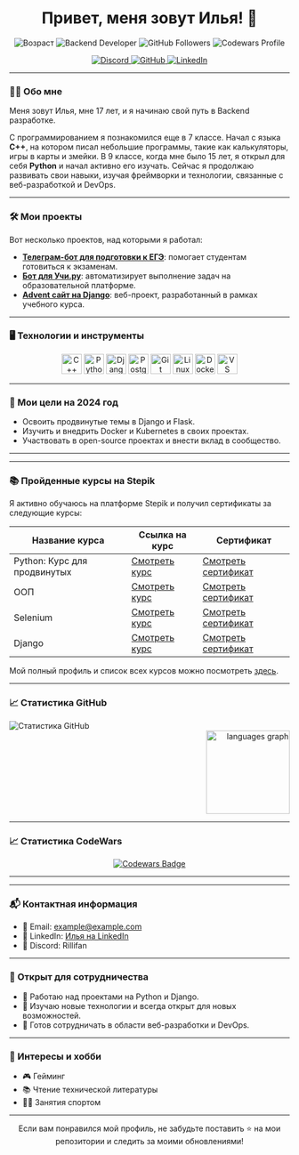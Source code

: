 <h1 align="center">Привет, меня зовут Илья! 👋</h1>

<p align="center">
  <img src="https://img.shields.io/badge/Age-17-blue" alt="Возраст"/>
  <img src="https://img.shields.io/badge/Backend_Developer-in_progress-yellow" alt="Backend Developer"/>
  <img src="https://img.shields.io/github/followers/ReallyChubrik?style=social" alt="GitHub Followers"/>
  <img src="https://img.shields.io/badge/Codewars-Profile-red" alt="Codewars Profile"/>
</p>

<p align="center">
  <a href="https://discord.com/users/rillifan" target="_blank" rel="noreferrer">
    <img src="https://img.shields.io/badge/Discord-Rillifan-%237289DA" alt="Discord" />
  </a>
  <a href="https://github.com/ReallyChubrik" target="_blank" rel="noreferrer">
    <img src="https://img.shields.io/badge/GitHub-ReallyChubrik-black" alt="GitHub" />
  </a>
  <a href="https://www.linkedin.com/in/твоя-ссылка-на-linkedin" target="_blank" rel="noreferrer">
    <img src="https://img.shields.io/badge/LinkedIn-Илья-blue" alt="LinkedIn" />
  </a>
</p>

---

### 👨‍💻 Обо мне

Меня зовут Илья, мне 17 лет, и я начинаю свой путь в Backend разработке. 

С программированием я познакомился еще в 7 классе. Начал с языка **C++**, на котором писал небольшие программы, такие как калькуляторы, игры в карты и змейки. В 9 классе, когда мне было 15 лет, я открыл для себя **Python** и начал активно его изучать. Сейчас я продолжаю развивать свои навыки, изучая фреймворки и технологии, связанные с веб-разработкой и DevOps.

---

### 🛠️ Мои проекты

Вот несколько проектов, над которыми я работал:

- **[Телеграм-бот для подготовки к ЕГЭ](#)**: помогает студентам готовиться к экзаменам.
- **[Бот для Учи.ру](#)**: автоматизирует выполнение задач на образовательной платформе.
- **[Advent сайт на Django](#)**: веб-проект, разработанный в рамках учебного курса.

---

### 🖥️ Технологии и инструменты

<div align="center">
  <img src="https://raw.githubusercontent.com/danielcranney/readme-generator/main/public/icons/skills/cplusplus-colored.svg" width="36" height="36" alt="C++" />
  <img src="https://raw.githubusercontent.com/danielcranney/readme-generator/main/public/icons/skills/python-colored.svg" width="36" height="36" alt="Python" />
  <img src="https://raw.githubusercontent.com/danielcranney/readme-generator/main/public/icons/skills/django-colored.svg" width="36" height="36" alt="Django" />
  <img src="https://raw.githubusercontent.com/danielcranney/readme-generator/main/public/icons/skills/postgresql-colored.svg" width="36" height="36" alt="PostgreSQL" />
  <img src="https://raw.githubusercontent.com/danielcranney/readme-generator/main/public/icons/skills/git-colored.svg" width="36" height="36" alt="Git" />
  <img src="https://raw.githubusercontent.com/danielcranney/readme-generator/main/public/icons/skills/linux-colored.svg" width="36" height="36" alt="Linux" />
  <img src="https://raw.githubusercontent.com/danielcranney/readme-generator/main/public/icons/skills/docker-colored.svg" width="36" height="36" alt="Docker" />
  <img src="https://raw.githubusercontent.com/danielcranney/readme-generator/main/public/icons/skills/visualstudiocode.svg" width="36" height="36" alt="VS Code" />
</div>

---

### 🚀 Мои цели на 2024 год

- Освоить продвинутые темы в Django и Flask.
- Изучить и внедрить Docker и Kubernetes в своих проектах.
- Участвовать в open-source проектах и внести вклад в сообщество.

---
---

### 📚 Пройденные курсы на Stepik

Я активно обучаюсь на платформе Stepik и получил сертификаты за следующие курсы:

<table align="center">
  <thead>
    <tr>
      <th>Название курса</th>
      <th>Ссылка на курс</th>
      <th>Сертификат</th>
    </tr>
  </thead>
  <tbody>
    <tr>
      <td>Python: Курс для продвинутых</td>
      <td><a href="https://stepik.org/course/68343" target="_blank">Смотреть курс</a></td>
      <td><a href="https://stepik.org/cert/2122005" target="_blank">Смотреть сертификат</a></td>
    </tr>
    <tr>
      <td>ООП</td>
      <td><a href="https://stepik.org/course/98974" target="_blank">Смотреть курс</a></td>
      <td><a href="https://stepik.org/cert/2147870" target="_blank">Смотреть сертификат</a></td>
    </tr>
    <tr>
      <td>Selenium</td>
      <td><a href="https://stepik.org/course/188355" target="_blank">Смотреть курс</a></td>
      <td><a href="https://stepik.org/cert/2533804" target="_blank">Смотреть сертификат</a></td>
    </tr>
    <tr>
      <td>Django</td>
      <td><a href="https://stepik.org/course/183363" target="_blank">Смотреть курс</a></td>
      <td><a href="https://stepik.org/cert/2526419" target="_blank">Смотреть сертификат</a></td>
    </tr>
  </tbody>
</table>

Мой полный профиль и список всех курсов можно посмотреть [здесь](https://stepik.org/users/589133472/profile).

---

### 📈 Статистика GitHub

<div align="left">
  <img src="https://github-readme-stats.vercel.app/api?username=ReallyChubrik&show_icons=true&theme=radical" alt="Статистика GitHub" />
</div>
<div align="right">
  <img src="https://github-readme-stats.vercel.app/api/top-langs?username=ReallyChubrik&locale=en&hide_title=false&layout=compact&card_width=320&langs_count=5&theme=dracula&hide_border=false&order=2" height="150" alt="languages graph"  />
</div>

---

### 📈 Статистика CodeWars
<div align="center">
  <a href="https://www.codewars.com/users/Rillifan" target="_blank">
    <img src="https://www.codewars.com/users/Rillifan/badges/large" alt="Codewars Badge" />
  </a>
</div>

---

---

### 📬 Контактная информация

- 📧 Email: [example@example.com](mailto:example@example.com)
- 💼 LinkedIn: [Илья на LinkedIn](https://www.linkedin.com/in/твоя-ссылка-на-linkedin)
- 💬 Discord: Rillifan

---

### 🤝 Открыт для сотрудничества

- 🔭 Работаю над проектами на Python и Django.
- 🌱 Изучаю новые технологии и всегда открыт для новых возможностей.
- 💬 Готов сотрудничать в области веб-разработки и DevOps.

---

### 🎨 Интересы и хобби

- 🎮 Гейминг
- 📚 Чтение технической литературы
- 🏋️‍♂️ Занятия спортом

---

<p align="center">
  Если вам понравился мой профиль, не забудьте поставить ⭐ на мои репозитории и следить за моими обновлениями!
</p>
<!--
**ReallyChubrik/ReallyChubrik** is a ✨ _special_ ✨ repository because its `README.md` (this file) appears on your GitHub profile.

Here are some ideas to get you started:

- 🔭 I’m currently working on ...
- 🌱 I’m currently learning ...
- 👯 I’m looking to collaborate on ...
- 🤔 I’m looking for help with ...
- 💬 Ask me about ...
- 📫 How to reach me: ...
- 😄 Pronouns: ...
- ⚡ Fun fact: ...
-->
